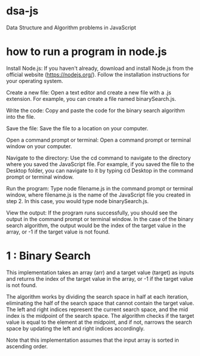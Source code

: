 # dsa-js
Data Structure and Algorithm problems in JavaScript

# how to run a program in node.js

Install Node.js: If you haven't already, download and install Node.js from the official website (https://nodejs.org/). Follow the installation instructions for your operating system.

Create a new file: Open a text editor and create a new file with a .js extension. For example, you can create a file named binarySearch.js.

Write the code: Copy and paste the code for the binary search algorithm into the file.

Save the file: Save the file to a location on your computer.

Open a command prompt or terminal: Open a command prompt or terminal window on your computer.

Navigate to the directory: Use the cd command to navigate to the directory where you saved the JavaScript file. For example, if you saved the file to the Desktop folder, you can navigate to it by typing cd Desktop in the command prompt or terminal window.

Run the program: Type node filename.js in the command prompt or terminal window, where filename.js is the name of the JavaScript file you created in step 2. In this case, you would type node binarySearch.js.

View the output: If the program runs successfully, you should see the output in the command prompt or terminal window. In the case of the binary search algorithm, the output would be the index of the target value in the array, or -1 if the target value is not found.


# 1 : Binary Search

This implementation takes an array (arr) and a target value (target) as inputs and returns the index of the target value in the array, or -1 if the target value is not found.

The algorithm works by dividing the search space in half at each iteration, eliminating the half of the search space that cannot contain the target value. The left and right indices represent the current search space, and the mid index is the midpoint of the search space. The algorithm checks if the target value is equal to the element at the midpoint, and if not, narrows the search space by updating the left and right indices accordingly.

Note that this implementation assumes that the input array is sorted in ascending order.